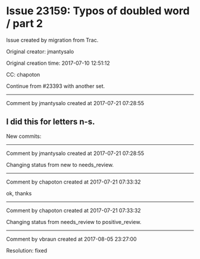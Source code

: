 # Issue 23159: Typos of doubled word / part 2

Issue created by migration from Trac.

Original creator: jmantysalo

Original creation time: 2017-07-10 12:51:12

CC:  chapoton

Continue from #23393 with another set.



---

Comment by jmantysalo created at 2017-07-21 07:28:55

I did this for letters n-s.
----
New commits:


---

Comment by jmantysalo created at 2017-07-21 07:28:55

Changing status from new to needs_review.


---

Comment by chapoton created at 2017-07-21 07:33:32

ok, thanks


---

Comment by chapoton created at 2017-07-21 07:33:32

Changing status from needs_review to positive_review.


---

Comment by vbraun created at 2017-08-05 23:27:00

Resolution: fixed
